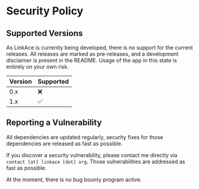 # Security Policy

## Supported Versions

As LinkAce is currently being developed, there is no support for the current releases. All releases are marked
as pre-releases, and a development disclaimer is present in the README. Usage of the app in this state is entirely
on your own risk.

| Version | Supported          |
| ------- | ------------------ |
| 0.x     | :x:                |
| 1.x     | :white_check_mark: |

## Reporting a Vulnerability

All dependencies are updated regularly, security fixes for those dependencies are released as fast as possible.

If you discover a security vulnerability, please contact me directly via `contact [at] linkace [dot] org`. Those
vulnerabilities are addressed as fast as possible.

At the moment, there is no bug bounty program active.
